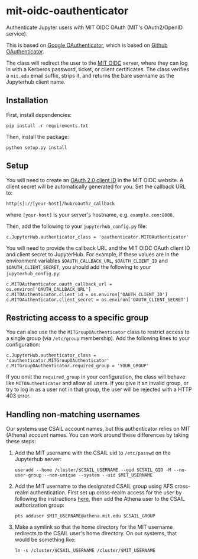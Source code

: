 # mit-oidc-oauthenticator

Authenticate Jupyter users with MIT OIDC OAuth (MIT's OAuth2/OpenID
service).

This is based on [Google
OAuthenticator](https://github.com/ryanlovett/jh-google-oauthenticator),
which is based on [Github
OAuthenticator](https://github.com/jupyter/oauthenticator).

The class will redirect the user to the [MIT
OIDC](https://oidc.mit.edu/) server, where they can log in with a
Kerberos password, ticket, or client certificates.  The class verifies
a `mit.edu` email suffix, strips it, and returns the bare username as
the Jupyterhub client name.

## Installation

First, install dependencies:

    pip install -r requirements.txt

Then, install the package:

    python setup.py install

## Setup

You will need to create an [OAuth 2.0 client
ID](https://oidc.mit.edu/manage/dev/dynreg)
in the MIT OIDC website. A client secret will be
automatically generated for you. Set the callback URL to:

    http[s]://[your-host]/hub/oauth2_callback

where `[your-host]` is your server's hostname,
e.g. `example.com:8000`.

Then, add the following to your `jupyterhub_config.py` file:

    c.JupyterHub.authenticator_class = 'oauthenticator.MITOAuthenticator'

You will need to provide the callback URL and the MIT OIDC OAuth
client ID and client secret to JupyterHub. For example, if these
values are in the environment variables `$OAUTH_CALLBACK_URL`,
`$OAUTH_CLIENT_ID` and `$OAUTH_CLIENT_SECRET`, you should add the
following to your `jupyterhub_config.py`:

    c.MITOAuthenticator.oauth_callback_url = os.environ['OAUTH_CALLBACK_URL']
    c.MITOAuthenticator.client_id = os.environ['OAUTH_CLIENT_ID']
    c.MITOAuthenticator.client_secret = os.environ['OAUTH_CLIENT_SECRET']

## Restricting access to a specific group

You can also use the the `MITGroupOAuthenticator` class to restrict
access to a single group (via `/etc/group` membership).  Add the
following lines to your configuration:

    c.JupyterHub.authenticator_class = 'oauthenticator.MITGroupOAuthenticator'
    c.MITGroupOAuthenticator.required_group = 'YOUR_GROUP'

If you omit the `required_group` in your configuration, the class will
behave like `MITOAuthenticator` and allow all users.  If you give it
an invalid group, or try to log in as a user not in that group, the
user will be rejected with a HTTP 403 error.

## Handling non-matching usernames

Our systems use CSAIL account names, but this authenticator relies on
MIT (Athena) account names.  You can work around these differences by
taking these steps:

1.  Add the MIT username with the CSAIL uid to `/etc/passwd` on the
Jupyterhub server:

        useradd --home /cluster/$CSAIL_USERNAME --gid $CSAIL_GID -M --no-user-group --non-unique --system --uid $MIT_USERNAME

2.  Add the MIT username to the designated CSAIL group using AFS
cross-realm authentication.  First set up cross-realm access for the
user by following the instructions
[here](http://tig.csail.mit.edu/wiki/TIG/CrossCellHowto#Setting_up),
then add the Athena user to the CSAIL authorization group:

        pts adduser $MIT_USERNAME@athena.mit.edu $CSAIL_GROUP

3.  Make a symlink so that the home directory for the MIT username
redirects to the CSAIL user's home directory.  On our systems, that
would be something like:

        ln -s /cluster/$CSAIL_USERNAME /cluster/$MIT_USERNAME
